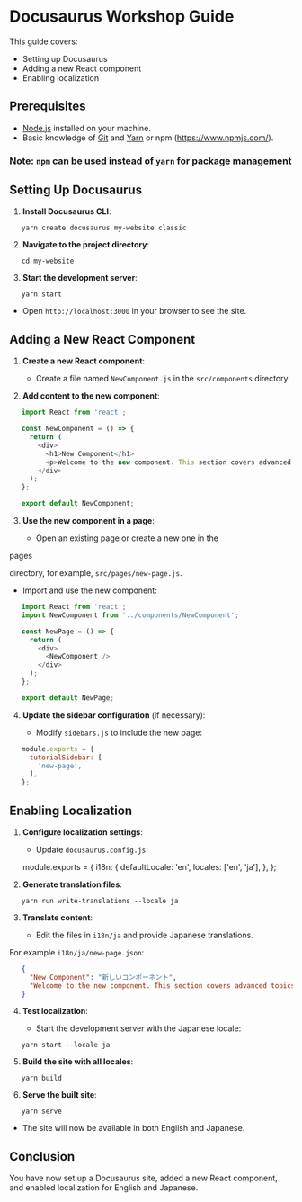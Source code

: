 # Docusaurus Workshop Guide

This guide covers:

- Setting up Docusaurus
- Adding a new React component
- Enabling localization

## Prerequisites

- [Node.js](https://nodejs.org/en/download/) installed on your machine.
- Basic knowledge of [Git](https://git-scm.com/) and [Yarn](https://yarnpkg.com/) or npm (https://www.npmjs.com/).

### Note: `npm` can be used instead of `yarn` for package management

## Setting Up Docusaurus

1. **Install Docusaurus CLI**:

```shell
   yarn create docusaurus my-website classic
```

2. **Navigate to the project directory**:
```shell
   cd my-website
```
3. **Start the development server**:

```shell
   yarn start
```

   - Open `http://localhost:3000` in your browser to see the site.

## Adding a New React Component

1. **Create a new React component**:

   - Create a file named `NewComponent.js` in the `src/components` directory.

2. **Add content to the new component**:

```js
   import React from 'react';

   const NewComponent = () => {
     return (
       <div>
         <h1>New Component</h1>
         <p>Welcome to the new component. This section covers advanced topics.</p>
       </div>
     );
   };

   export default NewComponent;
```

3. **Use the new component in a page**:

   - Open an existing page or create a new one in the 

pages

 directory, for example, `src/pages/new-page.js`.

   - Import and use the new component:

```js
   import React from 'react';
   import NewComponent from '../components/NewComponent';

   const NewPage = () => {
     return (
       <div>
         <NewComponent />
       </div>
     );
   };

   export default NewPage;
```

4. **Update the sidebar configuration** (if necessary):

   - Modify `sidebars.js` to include the new page:

```js
   module.exports = {
     tutorialSidebar: [
       'new-page',
     ],
   };
```

## Enabling Localization

1. **Configure localization settings**:

   - Update `docusaurus.config.js`:

   module.exports = {
     i18n: {
       defaultLocale: 'en',
       locales: ['en', 'ja'],
     },
   };

2. **Generate translation files**:

```shell
   yarn run write-translations --locale ja
```

3. **Translate content**:

   - Edit the files in `i18n/ja` and provide Japanese translations.

For example `i18n/ja/new-page.json`:

```json
   {
     "New Component": "新しいコンポーネント",
     "Welcome to the new component. This section covers advanced topics.": "新しいコンポーネントへようこそ。このセクションでは高度なトピックをカバーします。"
   }
```


4. **Test localization**:

   - Start the development server with the Japanese locale:

```shell
   yarn start --locale ja
```

5. **Build the site with all locales**:

```shell
   yarn build
```

6. **Serve the built site**:

```shell
   yarn serve
```

   - The site will now be available in both English and Japanese.

## Conclusion

You have now set up a Docusaurus site, added a new React component, and enabled localization for English and Japanese.